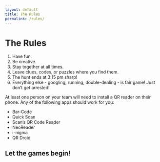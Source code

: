 ```yaml
---
layout: default
title: The Rules
permalink: /rules/
---
```

<h1>The Rules</h1>

<ol>
	<li>Have fun.</li>
	<li>Be creative.</li>
	<li>Stay together at all times.</li>
	<li>Leave clues, codes, or puzzles where you find them.</li>
	<li>The hunt ends at 3:15 pm sharp!</li>
	<li>Everything else - googling, running, double-dealing - is fair game! Just don’t get arrested!</li>
</ol>

<p>At least one person on your team will need to install a QR reader on their phone. Any of the following apps should work for you:</p>

<ul>
	<li>Bar-Code</li>
	<li>Quick Scan</li>
	<li>Scan’s QR Code Reader</li>
	<li>NeoReader</li>
	<li>i-nigma</li>
	<li>QR Droid</li>
</ul>

<h2>Let the games begin!</h2>

